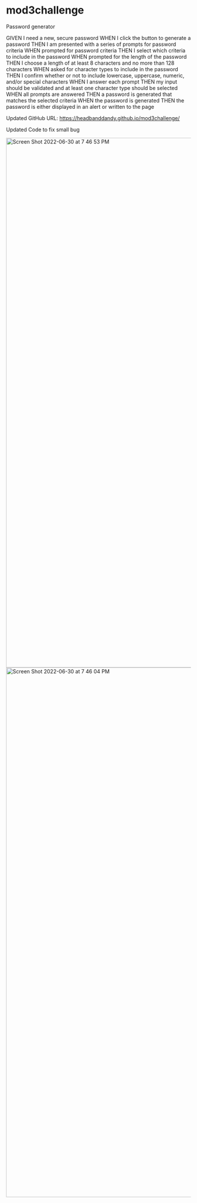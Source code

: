 # mod3challenge



Password generator

GIVEN I need a new, secure password
WHEN I click the button to generate a password
THEN I am presented with a series of prompts for password criteria
WHEN prompted for password criteria
THEN I select which criteria to include in the password
WHEN prompted for the length of the password
THEN I choose a length of at least 8 characters and no more than 128 characters
WHEN asked for character types to include in the password
THEN I confirm whether or not to include lowercase, uppercase, numeric, and/or special characters
WHEN I answer each prompt
THEN my input should be validated and at least one character type should be selected
WHEN all prompts are answered
THEN a password is generated that matches the selected criteria
WHEN the password is generated
THEN the password is either displayed in an alert or written to the page


Updated GitHub URL: https://headbanddandy.github.io/mod3challenge/


Updated Code to fix small bug


<img width="1440" alt="Screen Shot 2022-06-30 at 7 46 53 PM" src="https://user-images.githubusercontent.com/106439402/176802971-f6fd37b4-f4c5-4dbb-bd95-4290c607b3d6.png">


<img width="1440" alt="Screen Shot 2022-06-30 at 7 46 04 PM" src="https://user-images.githubusercontent.com/106439402/176802978-40828438-a49d-4334-bd81-2a0a0203b265.png">


